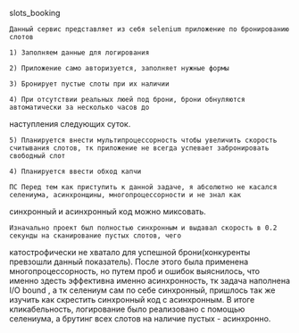 slots_booking

    Данный сервис представляет из себя selenium приложение по бронированию слотов

    1) Заполняем данные для логирования

    2) Приложение само авторизуется, заполняет нужные формы

    3) Бронирует пустые слоты при их наличии

    4) При отсутствии реальных люей под брони, брони обнуляются автоматически за несколько часов до 
наступления следующих суток.

    5) Планируется внести мультипроцессорность чтобы увеличить скорость считывания слотов, тк приложение не всегда успевает забронировать свободный слот

    4) Планируется ввести обход капчи

    ПС Перед тем как приступить к данной задаче, я абсолютно не касался селениума, асинхронщины, многопроцессорности и не знал как 
синхронный и асинхронный код можно миксовать.

    Изначально проект был полностью синхронным и выдавал скорость в 0.2 секунды на сканирование пустых слотов, чего
катострофически не хватало для успешной брони(конкуренты превзошли данный показатель).
    После этого была применена многопроцессорность, но путем проб и ошибок выяснилось, что именно здесть
эффективна именно асинхронность, тк задача наполнена I/O bound , а тк селениум сам по себе синхронный, пришлось 
так же изучить как скрестить синхронный код с асинхронным. В итоге кликабельность, логирование было реализовано с помощью селениума, а
брутинг всех слотов на наличие пустых - асинхронно.
